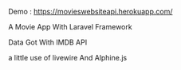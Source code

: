 
Demo : https://movieswebsiteapi.herokuapp.com/

A Movie App With Laravel Framework 

Data Got With IMDB API 

a little use of livewire And Alphine.js

